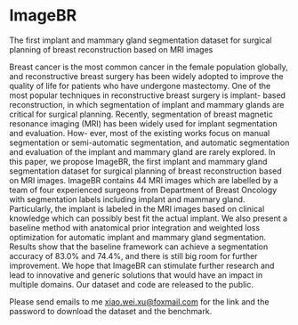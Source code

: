 # ImageBR
The first implant and mammary gland segmentation dataset for surgical planning of breast reconstruction based on MRI images

 Breast cancer is the most common cancer in the female population globally, and reconstructive breast surgery
has been widely adopted to improve the quality of life for
patients who have undergone mastectomy. One of the most
popular techniques in reconstructive breast surgery is implant-
based reconstruction, in which segmentation of implant and
mammary glands are critical for surgical planning. Recently,
segmentation of breast magnetic resonance imaging (MRI) has
been widely used for implant segmentation and evaluation. How-
ever, most of the existing works focus on manual segmentation
or semi-automatic segmentation, and automatic segmentation
and evaluation of the implant and mammary gland are rarely
explored. In this paper, we propose ImageBR, the first implant
and mammary gland segmentation dataset for surgical planning
of breast reconstruction based on MRI images. ImageBR contains
44 MRI images which are labelled by a team of four experienced
surgeons from Department of Breast Oncology with segmentation
labels including implant and mammary gland. Particularly, the
implant is labeled in the MRI images based on clinical knowledge
which can possibly best fit the actual implant. We also present a
baseline method with anatomical prior integration and weighted
loss optimization for automatic implant and mammary gland
segmentation. Results show that the baseline framework can
achieve a segmentation accuracy of 83.0% and 74.4%, and there
is still big room for further improvement. We hope that ImageBR
can stimulate further research and lead to innovative and generic
solutions that would have an impact in multiple domains. Our
dataset and code are released to the public.


Please send emails to me xiao.wei.xu@foxmail.com for the link and the password to download the dataset and the benchmark.
